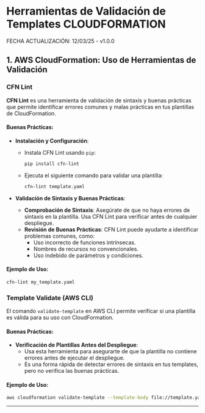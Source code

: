 # Herramientas de Validación de Templates CLOUDFORMATION

FECHA ACTUALIZACIÓN: 12/03/25 - v1.0.0

## **1. AWS CloudFormation: Uso de Herramientas de Validación**

### **CFN Lint**
**CFN Lint** es una herramienta de validación de sintaxis y buenas prácticas que permite identificar errores comunes y malas prácticas en tus plantillas de CloudFormation.

#### Buenas Prácticas:
- **Instalación y Configuración**:
    - Instala CFN Lint usando `pip`:
      ```bash
      pip install cfn-lint
      ```
    - Ejecuta el siguiente comando para validar una plantilla:
      ```bash
      cfn-lint template.yaml
      ```

- **Validación de Sintaxis y Buenas Prácticas**:
    - **Comprobación de Sintaxis**: Asegúrate de que no haya errores de sintaxis en la plantilla. Usa CFN Lint para verificar antes de cualquier despliegue.
    - **Revisión de Buenas Prácticas**: CFN Lint puede ayudarte a identificar problemas comunes, como:
      - Uso incorrecto de funciones intrínsecas.
      - Nombres de recursos no convencionales.
      - Uso indebido de parámetros y condiciones.

#### Ejemplo de Uso:
```bash
cfn-lint my_template.yaml
```

### **Template Validate (AWS CLI)**
El comando `validate-template` en AWS CLI permite verificar si una plantilla es válida para su uso con CloudFormation.

#### Buenas Prácticas:
- **Verificación de Plantillas Antes del Despliegue**:
    - Usa esta herramienta para asegurarte de que la plantilla no contiene errores antes de ejecutar el despliegue.
    - Es una forma rápida de detectar errores de sintaxis en tus templates, pero no verifica las buenas prácticas.

#### Ejemplo de Uso:
```bash
aws cloudformation validate-template --template-body file://template.yaml
```
---
